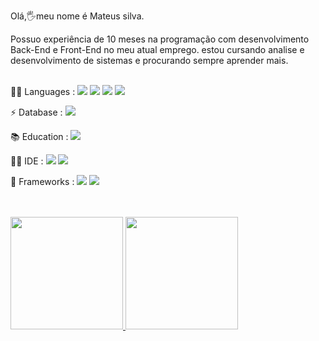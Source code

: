 Olá,🖐meu nome é Mateus silva.<br>

Possuo experiência de 10 meses na programação com desenvolvimento Back-End e Front-End no meu atual emprego. estou cursando analise e desenvolvimento de sistemas e procurando sempre aprender mais.<br><br>

👩‍💻 Languages : <img src="https://img.shields.io/badge/CSS3-1572B6?style=for-the-badge&logo=css3&logoColor=white" /> <img src="https://img.shields.io/badge/HTML5-E34F26?style=for-the-badge&logo=html5&logoColor=white" /> <img src="https://img.shields.io/badge/JavaScript-323330?style=for-the-badge&logo=javascript&logoColor=F7DF1E" /> <img src="https://img.shields.io/badge/PHP-777BB4?style=for-the-badge&logo=php&logoColor=white" /> <br>

⚡ Database : <img src="https://img.shields.io/badge/MySQL-005C84?style=for-the-badge&logo=mysql&logoColor=white" /> <br>

📚 Education : <img src="https://img.shields.io/badge/Udemy-EC5252?style=for-the-badge&logo=Udemy&logoColor=white" />  <br>

👩‍💻 IDE : <img src="https://img.shields.io/badge/VSCode-0078D4?style=for-the-badge&logo=visual%20studio%20code&logoColor=white" />  <img src="https://img.shields.io/badge/sublime_text-%23575757.svg?&style=for-the-badge&logo=sublime-text&logoColor=important" /><br>

🚀 Frameworks :  <img src="https://img.shields.io/badge/Laravel-FF2D20?style=for-the-badge&logo=laravel&logoColor=white"/>  <img src="https://img.shields.io/badge/Bootstrap-563D7C?style=for-the-badge&logo=bootstrap&logoColor=white"/> <br><br><br>

<div align="">
  <a href="https://github.com/llMateusll">
  <img height="180em" src="https://github-readme-stats.vercel.app/api?username=llMateusll&show_icons=true&theme=gruvbox&include_all_commits=true&count_private=true"/>
  <img height="180em" src="https://github-readme-stats.vercel.app/api/top-langs/?username=llMateusll&layout=compact&langs_count=7&theme=gruvbox"/>
</div>

  
  
  
  
